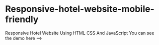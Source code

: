 # Responsive-hotel-website-mobile-friendly
Responsive Hotel Website Using HTML CSS And JavaScript  You can see the demo here ==>

